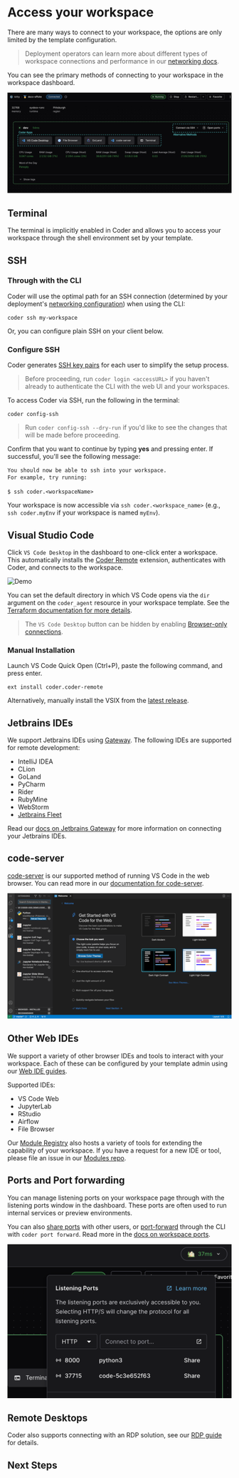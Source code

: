 # Access your workspace

There are many ways to connect to your workspace, the options are only limited by the template configuration.

> Deployment operators can learn more about different types of workspace connections and performance in our [networking docs](../../admin/infrastructure/README.md).

You can see the primary methods of connecting to your workspace in the workspace dashboard. 

![Workspace View](../../images/user-guides/workspace-view-connection-annotated.png)

<!-- ## Coder Apps

TODO: Is this relevant?

Coder Apps (from our [`coder_app`](https://registry.terraform.io/providers/coder/coder/latest/docs/resources/app) resource in terraform) provide IDE connections and the Terminal. Coder Apps can connect you to ports or run commands on the remote workspace. They be shared with other users by copying the URL from the button. Contact your template administrator if you have IDEs or tools you'd like added into your workspace.

 , and can be extended with our [Module Registry](https://registry.coder.com/modules). -->

## Terminal

The terminal is implicitly enabled in Coder and allows you to access your workspace through the shell environment set by your template.

## SSH

### Through with the CLI

Coder will use the optimal path for an SSH connection (determined by your deployment's [networking configuration](../../admin/networking.md)) when using the CLI:

```console
coder ssh my-workspace
```

Or, you can configure plain SSH on your client below.


### Configure SSH

Coder generates [SSH key pairs](../../secrets.md#ssh-keys) for each user to simplify the setup process.

> Before proceeding, run `coder login <accessURL>` if you haven't already to
> authenticate the CLI with the web UI and your workspaces.

To access Coder via SSH, run the following in the terminal:

```console
coder config-ssh
```

> Run `coder config-ssh --dry-run` if you'd like to see the changes that will be
> made before proceeding.

Confirm that you want to continue by typing **yes** and pressing enter. If
successful, you'll see the following message:

```console
You should now be able to ssh into your workspace.
For example, try running:

$ ssh coder.<workspaceName>
```

Your workspace is now accessible via `ssh coder.<workspace_name>` (e.g.,
`ssh coder.myEnv` if your workspace is named `myEnv`).

## Visual Studio Code

Click `VS Code Desktop` in the dashboard to one-click enter a workspace. This
automatically installs the [Coder Remote](https://github.com/coder/vscode-coder)
extension, authenticates with Coder, and connects to the workspace.

![Demo](https://github.com/coder/vscode-coder/raw/main/demo.gif?raw=true)

You can set the default directory in which VS Code opens via the `dir` argument
on the `coder_agent` resource in your workspace template. See the
[Terraform documentation for more details](https://registry.terraform.io/providers/coder/coder/latest/docs/resources/agent#dir).

> The `VS Code Desktop` button can be hidden by enabling
> [Browser-only connections](./networking/index.md#Browser-only).


### Manual Installation

Launch VS Code Quick Open (Ctrl+P), paste the following command, and press
enter.

```text
ext install coder.coder-remote
```

Alternatively, manually install the VSIX from the
[latest release](https://github.com/coder/vscode-coder/releases/latest).


## Jetbrains IDEs

We support Jetbrains IDEs using [Gateway](https://www.jetbrains.com/remote-development/gateway/). The following IDEs are supported for remote development:
  - IntelliJ IDEA
  - CLion
  - GoLand
  - PyCharm
  - Rider
  - RubyMine
  - WebStorm
  - [Jetbrains Fleet](./jetbrains.md#jetbrains-fleet)

Read our [docs on Jetbrains Gateway](./jetbrains.md) for more information on connecting your Jetbrains IDEs.


## code-server

[code-server](https://github.com/coder/code-server) is our supported method of running
VS Code in the web browser. You can read more in our [documentation for code-server](https://coder.com/docs/code-server/latest).

![code-server in a workspace](../../images/code-server-ide.png)


## Other Web IDEs

<!-- TODO: update template guides link -->

We support a variety of other browser IDEs and tools to interact with your workspace. Each of these can be configured by your template admin using our [Web IDE guides](../../admin/templates/README.md). 

Supported IDEs:
- VS Code Web
- JupyterLab
- RStudio
- Airflow
- File Browser

Our [Module Registry](https://registry.coder.com/modules) also hosts a variety of tools for extending the capability of your workspace. If you have a request for a new IDE or tool, please file an issue in our [Modules repo](https://github.com/coder/modules/issues). 

## Ports and Port forwarding

You can manage listening ports on your workspace page through with the listening ports window in the dashboard. These ports are often used to run internal services or preview environments.

You can also [share ports](./port-forwarding.md#sharing-ports) with other users, or [port-forward](./port-forwarding.md#the-coder-port-forward-command) through the CLI with `coder port forward`. Read more in the [docs on workspace ports](./port-forwarding.md).  

<!-- TODO: Outdated screenshot -->
![Open Ports window](../../images/networking/listeningports.png) 


## Remote Desktops

Coder also supports connecting with an RDP solution, see our [RDP guide](./remote-desktops.md) for details. 

## Next Steps
<!-- TODO: Next steps -->
